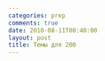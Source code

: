```yaml
---
categories: prep
comments: true
date: 2010-08-11T00:40:00
layout: post
title: Темы для 200
---
```


